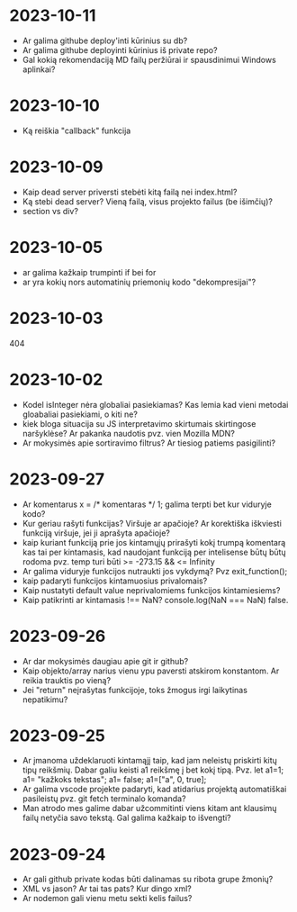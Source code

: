 # 2023-10-11
- Ar galima githube deploy'inti kūrinius su db?
- Ar galima githube deployinti kūrinius iš private repo?
- Gal kokią rekomendaciją MD failų peržiūrai ir spausdinimui Windows aplinkai?

# 2023-10-10
- Ką reiškia "callback" funkcija

# 2023-10-09
- Kaip dead server priversti stebėti kitą failą nei index.html?
- Ką stebi dead server? Vieną failą, visus projekto failus (be išimčių)?
- section vs div?

# 2023-10-05
- ar galima kažkaip trumpinti if bei for
- ar yra kokių nors automatinių priemonių kodo "dekompresijai"?

# 2023-10-03
404

# 2023-10-02
- Kodel isInteger nėra globaliai pasiekiamas? Kas lemia kad vieni metodai gloabaliai pasiekiami, o kiti ne?
- kiek bloga situacija su JS interpretavimo skirtumais skirtingose naršyklėse? Ar pakanka naudotis pvz. vien Mozilla MDN?
- Ar mokysimės apie sortiravimo filtrus? Ar tiesiog patiems pasigilinti?

# 2023-09-27
- Ar komentarus  x = /* komentaras */ 1;  galima terpti bet kur viduryje kodo?
- Kur geriau rašyti funkcijas? Viršuje ar apačioje? Ar korektiška iškviesti funkciją viršuje, jei ji aprašyta apačioje?
- kaip kuriant funkciją prie jos kintamųjų prirašyti kokį trumpą komentarą kas tai per kintamasis, kad naudojant funkciją per intelisense būtų būtų rodoma pvz. temp turi būti >= -273.15  && <= Infinity
- Ar galima viduryje funkcijos nutraukti jos vykdymą? Pvz exit_function();
- kaip padaryti funkcijos kintamuosius privalomais?
- Kaip nustatyti default value neprivalomiems funkcijos kintamiesiems?
- Kaip patikrinti ar kintamasis !== NaN? console.log(NaN === NaN) false.

# 2023-09-26
- Ar dar mokysimės daugiau apie git ir github?
- Kaip objekto/array narius  vienu ypu paversti atskirom konstantom. Ar reikia trauktis po vieną?
- Jei  "return" neįrašytas funkcijoje, toks žmogus irgi laikytinas nepatikimu?

# 2023-09-25
- Ar įmanoma uždeklaruoti kintamąjį taip, kad jam neleistų priskirti kitų tipų reikšmių. Dabar galiu keisti a1 reikšmę į bet kokį tipą. Pvz. let a1=1; a1= "kažkoks tekstas"; a1= false; a1=["a", 0, true]; 
- Ar galima vscode projekte padaryti, kad atidarius projektą automatiškai pasileistų pvz.  git fetch terminalo komanda?
- Man atrodo mes galime dabar užcommitinti viens kitam ant klausimų failų netyčia savo tekstą. Gal galima kažkaip to išvengti?

# 2023-09-24
- Ar gali github private kodas būti dalinamas su ribota grupe žmonių?
- XML vs jason? Ar tai tas pats? Kur dingo xml?
- Ar nodemon gali vienu metu sekti kelis failus?
